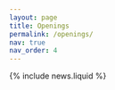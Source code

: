 ```yaml
---
layout: page
title: Openings
permalink: /openings/
nav: true
nav_order: 4
---
```


{% include news.liquid %}
